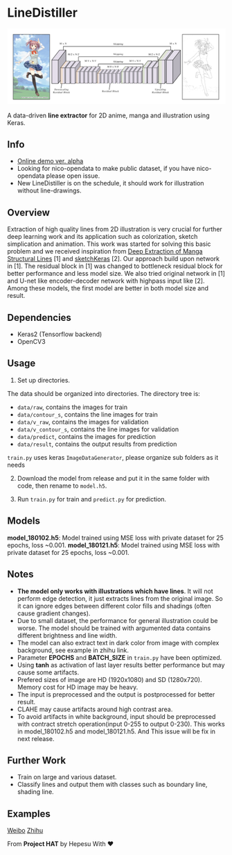 # LineDistiller
<p align="center">
 <img src="overview.jpg"/>
</p>

A data-driven **line extractor** for 2D anime, manga and illustration using Keras.

## Info
* [Online demo ver. alpha](https://hepesu.github.io/LineDistiller-browser/)
* Looking for nico-opendata to make public dataset, if you have nico-opendata please open issue.
* New LineDistiller is on the schedule, it should work for illustration without line-drawings.

## Overview
Extraction of high quality lines from 2D illustration is very crucial for further deep learning work and its application such as colorization, sketch simplication and animation. This work was started for solving this basic problem and we received inspiration from [Deep Extraction of Manga Structural Lines](http://exhibition.cintec.cuhk.edu.hk/exhibition/project-item/manga-line-extraction/) [1] and [sketchKeras](https://github.com/lllyasviel/sketchKeras) [2]. Our approach build upon network in [1]. The residual block in [1] was changed to bottleneck residual block for better performance and less model size. We also tried original network in [1] and U-net like encoder-decoder network with highpass input like [2]. Among these models, the first model are better in both model size and result.

## Dependencies
* Keras2 (Tensorflow backend)
* OpenCV3

## Usage
1. Set up directories.

The data should be organized into directories. The directory tree is:

  * `data/raw`, contains the images for train
  * `data/contour_s`, contains the line images for train
  * `data/v_raw`, contains the images for validation
  * `data/v_contour_s`, contains the line images for validation
  * `data/predict`, contains the images for prediction
  * `data/result`, contains the output results from prediction

`train.py` uses keras `ImageDataGenerator`, please organize sub folders as it needs

2. Download the model from release and put it in the same folder with code, then rename to `model.h5`.

3. Run `train.py` for train and `predict.py` for prediction.

## Models
**model_180102.h5**: Model trained using MSE loss with private dataset for 25 epochs, loss ~0.001.
**model_180121.h5**: Model trained using MSE loss with private dataset for 25 epochs, loss ~0.001.

## Notes
* **The model only works with illustrations which have lines**. It will not perform edge detection, it just extracts lines from the original image. So it can ignore edges between different color fills and shadings (often cause gradient changes).
* Due to small dataset, the performance for general illustration could be worse. The model should be trained with argumented data contains different brightness and line width.
* The model can also extract text in dark color from image with complex background, see example in zhihu link.
* Parameter **EPOCHS** and **BATCH_SIZE** in `train.py` have been optimized.
* Using **tanh** as activation of last layer results better performance but may cause some artifacts.
* Prefered sizes of image are HD (1920x1080) and SD (1280x720). Memory cost for HD image may be heavy.
* The input is preprocessed and the output is postprocessed for better result.
* CLAHE may cause artifacts around high contrast area.
* To avoid artifacts in white background, input should be preprocessed with contract stretch operation(input 0-255 to output 0-230). This works in model_180102.h5 and model_180121.h5. And This issue will be fix in next release.

## Further Work
* Train on large and various dataset.
* Classify lines and output them with classes such as boundary line, shading line.

## Examples
[Weibo](http://photo.weibo.com/1252089801/talbum/detail/photo_id/4191853205742070/album_id/3557730510830920)
[Zhihu](https://zhuanlan.zhihu.com/p/32597735)

From **Project HAT** by Hepesu With :heart:

